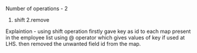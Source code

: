 Number of operations - 2
1. shift
2.remove

Explaintion -
using shift operation firstly gave key as id to each map present in the employee list
using @ operator which gives values of key if used at LHS.
then removed the unwanted field id from the map.
